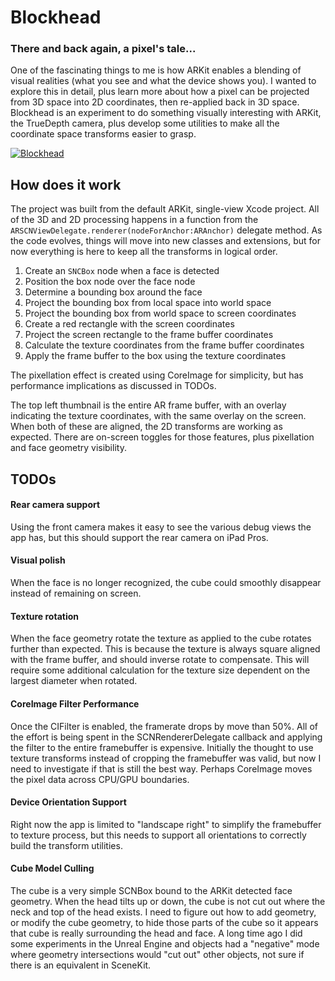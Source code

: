 <app icon>

# Blockhead
### There and back again, a pixel's tale...

One of the fascinating things to me is how ARKit enables a blending of visual realities (what you see and what the device shows you). I wanted to explore this in detail, plus learn more about how a pixel can be projected from 3D space into 2D coordinates, then re-applied back in 3D space. Blockhead is an experiment to do something visually interesting with ARKit, the TrueDepth camera, plus develop some utilities to make all the coordinate space transforms easier to grasp.

[![Blockhead](https://yt-embed.herokuapp.com/embed?v=qv_Cb7TkmHQ)](https://www.youtube.com/watch?v=qv_Cb7TkmHQ "Blockhead")

## How does it work
The project was built from the default ARKit, single-view Xcode project. All of the 3D and 2D processing happens in a function from the `ARSCNViewDelegate.renderer(nodeForAnchor:ARAnchor)` delegate method. As the code evolves, things will move into new classes and extensions, but for now everything is here to keep all the transforms in logical order.

1. Create an `SNCBox` node when a face is detected
1. Position the box node over the face node
1. Determine a bounding box around the face
1. Project the bounding box from local space into world space
1. Project the bounding box from world space to screen coordinates
1. Create a red rectangle with the screen coordinates
1. Project the screen rectangle to the frame buffer coordinates
1. Calculate the texture coordinates from the frame buffer coordinates
1. Apply the frame buffer to the box using the texture coordinates

The pixellation effect is created using CoreImage for simplicity, but has performance implications as discussed in TODOs.

The top left thumbnail is the entire AR frame buffer, with an overlay indicating the texture coordinates, with the same overlay on the screen. When both of these are aligned, the 2D transforms are working as expected. There are on-screen toggles for those features, plus pixellation and face geometry visibility.

## TODOs

#### Rear camera support
Using the front camera makes it easy to see the various debug views the app has, but this should support the rear camera on iPad Pros.

#### Visual polish
When the face is no longer recognized, the cube could smoothly disappear instead of remaining on screen.

#### Texture rotation
When the face geometry rotate the texture as applied to the cube rotates further than expected. This is because the texture is always square aligned with the frame buffer, and should inverse rotate to compensate. This will require some additional calculation for the texture size dependent on the largest diameter when rotated.

#### CoreImage Filter Performance
Once the CIFilter is enabled, the framerate drops by move than 50%. All of the effort is being spent in the SCNRendererDelegate callback and applying the filter to the entire framebuffer is expensive. Initially the thought to use texture transforms instead of cropping the framebuffer was valid, but now I need to investigate if that is still the best way. Perhaps CoreImage moves the pixel data across CPU/GPU boundaries.

#### Device Orientation Support
Right now the app is limited to "landscape right" to simplify the framebuffer to texture process, but this needs to support all orientations to correctly build the transform utilities.

#### Cube Model Culling
The cube is a very simple SCNBox bound to the ARKit detected face geometry. When the head tilts up or down, the cube is not cut out where the neck and top of the head exists. I need to figure out how to add geometry, or modify the cube geometry, to hide those parts of the cube so it appears that cube is really surrounding the head and face. A long time ago I did some experiments in the Unreal Engine and objects had a "negative" mode where geometry intersections would "cut out" other objects, not sure if there is an equivalent in SceneKit.
